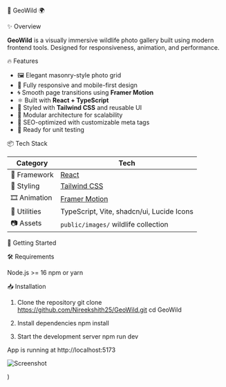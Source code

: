 🌿 GeoWild 🌍


 ✨ Overview

 **GeoWild** is a visually immersive wildlife photo gallery built using modern frontend tools. Designed for responsiveness, animation, and performance.


 🔥 Features

- 🖼️ Elegant masonry-style photo grid
- 📱 Fully responsive and mobile-first design
- 🌀 Smooth page transitions using **Framer Motion**
- ⚛️ Built with **React + TypeScript**
- 🌈 Styled with **Tailwind CSS** and reusable UI
- 🔁 Modular architecture for scalability
- 🎯 SEO-optimized with customizable meta tags
- 🧪 Ready for unit testing



 📦 Tech Stack

| Category       | Tech                            |
| -------------- | ------------------------------- |
| 🚀 Framework   | [React](https://reactjs.org/)   |
| 🎨 Styling     | [Tailwind CSS](https://tailwindcss.com/) |
| 🎞️ Animation  | [Framer Motion](https://www.framer.com/motion/) |
| 🧰 Utilities   | TypeScript, Vite, shadcn/ui, Lucide Icons |
| 📷 Assets      | `public/images/` wildlife collection |



🚀 Getting Started

 🛠 Requirements

Node.js >= 16
npm or yarn

📥 Installation


 1. Clone the repository
git clone https://github.com/Nireekshith25/GeoWild.git
cd GeoWild

 2. Install dependencies
npm install

3. Start the development server
npm run dev

 App is running at http://localhost:5173



![Screenshot](img/Screenshot-2025-05-19-204940.png)

)

